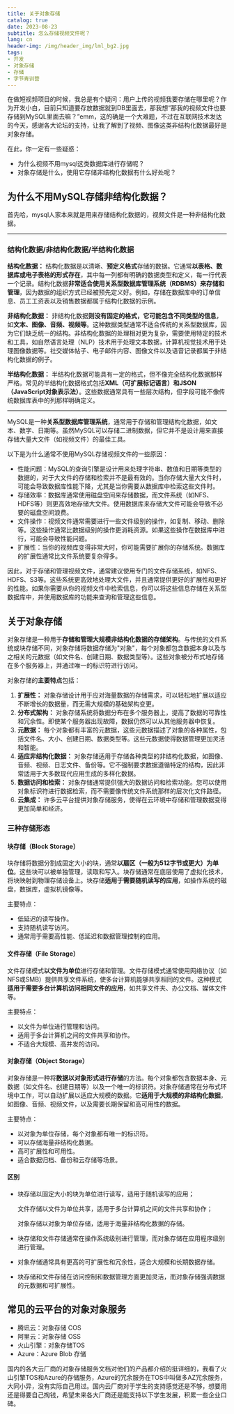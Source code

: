```yaml
---
title: 关于对象存储
catalog: true
date: 2023-08-23
subtitle: 怎么存储视频文件呢？
lang: cn
header-img: /img/header_img/lml_bg2.jpg
tags:
- 开发
- 对象存储
- 存储
- 字节青训营
---
```

在做短视频项目的时候，我总是有个疑问：用户上传的视频我要存储在哪里呢？作为开发小白，目前只知道要存放数据就到DB里面去，那我想“那我的视频文件也要存储到MySQL里面去嘛？”emm，这的确是一个大难题，不过在互联网技术发达的今天，感谢各大论坛的支持，让我了解到了视频、图像这类非结构化数据最好是对象存储。

在此，你一定有一些疑惑：

- 为什么视频不用mysql这类数据库进行存储呢？
- 对象存储是什么，使用它存储非结构化数据有什么好处呢？



## 为什么不用MySQL存储非结构化数据？

首先哈，mysql人家本来就是用来存储结构化数据的，视频文件是一种非结构化数据。

------------------------------------------------------------------------------------------

### 结构化数据/非结构化数据/半结构化数据

**结构化数据：**
结构化数据是以清晰、**预定义格式**存储的数据。它通常**以表格、数据库或电子表格的形式存在**，其中每一列都有明确的数据类型和定义，每一行代表一个记录。结构化数据**非常适合使用关系型数据库管理系统（RDBMS）来存储和管理**，因为数据的组织方式已经被预先定义好。例如，存储在数据库中的订单信息、员工工资表以及销售数据都属于结构化数据的示例。

**非结构化数据：**
非结构化数据**则没有固定的格式，它可能包含不同类型的信息**，如**文本、图像、音频、视频等**。这种数据类型通常不适合传统的关系型数据库，因为它们缺乏统一的结构。非结构化数据的处理相对更为复杂，需要使用特定的技术和工具，如自然语言处理（NLP）技术用于处理文本数据，计算机视觉技术用于处理图像数据等。社交媒体帖子、电子邮件内容、图像文件以及语音记录都属于非结构化数据的例子。

**半结构化数据：**
半结构化数据可能具有一定的格式，但不像完全结构化数据那样严格。常见的半结构化数据格式包括**XML（可扩展标记语言）和JSON（JavaScript对象表示法）**。这些数据通常具有一些层次结构，但字段可能不像传统数据库表中的列那样明确定义。

------------------------------------------------------------------------------------------

MySQL是一种**关系型数据库管理系统**，通常用于存储和管理结构化数据，如文本、数字、日期等。虽然MySQL可以存储二进制数据，但它并不是设计用来直接存储大量大文件（如视频文件）的最佳工具。

以下是为什么通常不使用MySQL存储视频文件的一些原因：

- 性能问题：MySQL的查询引擎是设计用来处理字符串、数值和日期等类型的数据的，对于大文件的存储和检索并不是最有效的。当你存储大量大文件时，可能会导致数据库性能下降，尤其是当你需要从数据库中检索这些文件时。
- 存储效率：数据库通常使用磁盘空间来存储数据，而文件系统（如NFS、HDFS等）则更高效地存储大文件。使用数据库来存储大文件可能会导致不必要的磁盘空间浪费。
- 文件操作：视频文件通常需要进行一些文件级别的操作，如复制、移动、删除等。这些操作通常比数据级别的操作更消耗资源。如果这些操作在数据库中进行，可能会导致性能问题。
- 扩展性：当你的视频库变得非常大时，你可能需要扩展你的存储系统。数据库的扩展性通常比文件系统要复杂得多。

因此，对于存储和管理视频文件，通常建议使用专门的文件存储系统，如NFS、HDFS、S3等。这些系统更高效地处理大文件，并且通常提供更好的扩展性和更好的性能。如果你需要从你的视频文件中检索信息，你可以将这些信息存储在关系型数据库中，并使用数据库的功能来查询和管理这些信息。



## 关于对象存储

对象存储是一种用于**存储和管理大规模非结构化数据的存储架构**。与传统的文件系统或块存储不同，对象存储将数据存储为"对象"，每个对象都包含数据本身以及与之相关的元数据（如文件名、创建日期、数据类型等）。这些对象被分布式地存储在多个服务器上，并通过唯一的标识符进行访问。

对象存储的**主要特点**包括：

1. **扩展性：** 对象存储设计用于应对海量数据的存储需求，可以轻松地扩展以适应不断增长的数据量，而无需大规模的基础架构变更。
2. **分布式架构：** 对象存储系统将数据分布在多个服务器上，提高了数据的可靠性和冗余性。即使某个服务器出现故障，数据仍然可以从其他服务器中恢复。
3. **元数据：** 每个对象都有丰富的元数据，这些元数据描述了对象的各种属性，包括文件名、大小、创建日期、数据类型等。这些元数据使得数据管理更加灵活和智能。
4. **适应非结构化数据：** 对象存储适用于存储各种类型的非结构化数据，如图像、音频、视频、日志文件、备份等。它不强制要求数据遵循特定的结构，因此非常适用于大多数现代应用生成的多样化数据。
5. **数据访问和检索：** 对象存储通常提供强大的数据访问和检索功能。您可以使用对象标识符进行数据检索，而不需要像传统文件系统那样的层次化文件路径。
6. **云集成：** 许多云平台提供对象存储服务，使得在云环境中存储和管理数据变得更加简单和经济。



### 三种存储形态

#### 块存储（Block Storage）

块存储将数据分割成固定大小的块，通常**以扇区（一般为512字节或更大）为单位**。这些块可以被单独管理，读取和写入。块存储通常在底层使用了虚拟化技术，将块映射到物理存储设备上。块存储**适用于需要随机读写的应用**，如操作系统的磁盘，数据库，虚拟机镜像等。

主要特点：

- 低延迟的读写操作。
- 支持随机读写访问。
- 通常用于需要高性能、低延迟和数据管理控制的应用。



#### 文件存储（File Storage）

文件存储模式**以文件为单位**进行存储和管理。文件存储模式通常使用网络协议（如NFS或SMB）提供共享文件系统，使多台计算机能够共享相同的文件。这种模式**适用于需要多台计算机访问相同文件的应用**，如共享文件夹、办公文档、媒体文件等。

主要特点：

- 以文件为单位进行管理和访问。
- 适用于多台计算机之间的文件共享和协作。
- 不适合大规模、高并发的访问。



#### 对象存储（Object Storage）

对象存储是一种将**数据以对象形式进行存储**的方法。每个对象都包含数据本身、元数据（如文件名、创建日期等）以及一个唯一的标识符。对象存储通常在分布式环境中工作，可以自动扩展以适应大规模的数据。它**适用于大规模的非结构化数据**，如图像、音频、视频文件，以及需要长期保留和高可用性的数据。

主要特点：

- 以对象为单位存储，每个对象都有唯一的标识符。
- 可以存储海量非结构化数据。
- 高可扩展性和可用性。
- 适合数据归档、备份和云存储等场景。



#### 区别

- 块存储以固定大小的块为单位进行读写，适用于随机读写的应用；

  文件存储以文件为单位共享，适用于多台计算机之间的文件共享和协作；

  对象存储以对象为单位存储，适用于海量非结构化数据的存储。
- 块存储和文件存储通常在操作系统级别进行管理，而对象存储在应用程序级别进行管理。
- 对象存储通常具有更高的可扩展性和冗余性，适合大规模和长期数据存储。
- 块存储和文件存储在访问控制和数据管理方面更加灵活，而对象存储强调数据的元数据和可扩展性。



## 常见的云平台的对象对象服务

- 腾讯云：对象存储 COS
- 阿里云：对象存储 OSS
- 火山引擎：对象存储TOS
- Azure：Azure Blob 存储

国内的各大云厂商的对象存储服务文档对他们的产品都介绍的挺详细的，我看了火山引擎TOS和Azure的存储服务，Azure的冗余服务在TOS中叫做多AZ冗余服务，大同小异，没有实际自己用过。国内云厂商对于学生的支持感觉还是不够，想要用还是得要自己掏钱，希望未来各大厂商还是能支持以下学生发展，积累一些企业口碑。